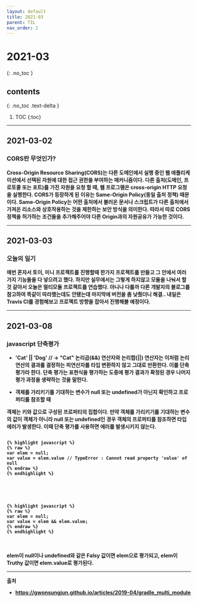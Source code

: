 ```yaml
---
layout: default
title: 2021-03
parent: TIL
nav_order: 2
---
```


# 2021-03
{: .no_toc }

## contents
{: .no_toc .text-delta }

1. TOC
{:toc}
---

## 2021-03-02

### CORS란 무엇인가?

<b> Cross-Origin Resource Sharing(CORS)는 다른 도메인에서 실행 중인 웹 애플리케이션에서 선택된 자원에 대한 접근 권한을 부여하는 매커니즘이다.
다른 출처(도메인, 프로토콜 또는 포트)를 가진 자원을 요청 할 때, 웹 프로그램은 cross-origin HTTP 요청을 실행한다.
CORS가 등장하게 된 이유는 <b>Same-Origin Policy</b>(동일 출처 정책) 때문이다.
Same-Origin Policy는 어떤 출처에서 불러온 문서나 스크립트가 다른 출처에서 가져온 리소스와 상호작용하는 것을 제한하는 보안 방식을 의미한다.
따라서 따로 CORS정책을 허가하는 조건들을 추가해주어야 다른 Origin과의 자원공유가 가능한 것이다.


---

## 2021-03-03

### 오늘의 일기

매번 혼자서 토이, 미니 프로젝트를 진행할때 한가지 프로젝트를 만들고 그 안에서 여러가지 기능들을 다 넣으려고 했다.
하지만 실무에서는 그렇게 하지않고 모듈을 나눠서 할 것 같아서 오늘은 멀티모듈 프로젝트를 연습했다. 아니나 다를까 다른 개발자의 블로그를 참고하여 똑같이 따라했는데도 안됐는데
마지막에 버전을 좀 낮췄더니 해결.. 내일은 Travis CI를 경험해보고 프로젝트 방향을 잡아서 진행해볼 예정이다.


---

## 2021-03-08

### javascript 단축평가

- 'Cat' || 'Dog' // -> "Cat"
논리곱(&&) 연산자와 논리합(||) 연산자는 이처럼 논리 연산의 결과를 결정하는 피연산자를 타입 변환하지 않고 그대로 반환한다. 이를 단축 평가라 한다.
<b>단축 평가는 표현식을 평가하는 도중에 평가 결과가 확정된 경우 나머지 평가 과정을 생략하는 것을 말한다.</b>

- 객체를 가리키기를 기대하는 변수가 null 또는 undefined가 아닌지 확인하고 프로퍼티를 참조할 때

객체는 키와 값으로 구성된 프로퍼티의 집합이다. 만약 객체를 가리키기를 기대하는 변수의 값이 객체가 아니라 null 또는 undefined인 경우 객체의 프로퍼티를 참조하면 타입 에러가 발생한다.
이때 단축 평가를 사용하면 에러를 발생시키지 않는다.

<pre>
<code>
{% highlight javascript %}
{% raw %}
var elem = null;
var value = elem.value // TypeError : Cannot read property 'value' of null
{% endraw %}
{% endhighlight %}
</code>
</pre>
<br>
<pre>
<code>
{% highlight javascript %}
{% raw %}
var elem = null;
var value = elem && elem.value;
{% endraw %}
{% endhighlight %}
</code>
</pre>
<br>
elem이 null이나 undefined와 같은 Falsy 값이면 elem으로 평가되고, elem이 Truthy 값이면 elem.value로 평가된다.

---

출처
- https://gwonsungjun.github.io/articles/2019-04/gradle_multi_module